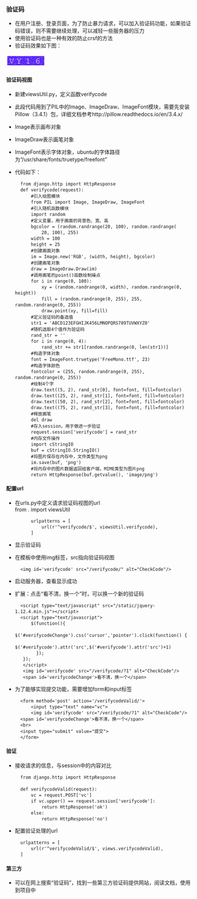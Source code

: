 ### 验证码  

* 在用户注册、登录页面，为了防止暴力请求，可以加入验证码功能，如果验证码错误，则不需要继续处理，可以减轻一些服务器的压力  
* 使用验证码也是一种有效的防止crsf的方法  
* 验证码效果如下图：  

![alt文本](Images/verifycode.png "Title")

#### 验证码视图  

* 新建viewsUtil.py，定义函数verifycode  
* 此段代码用到了PIL中的Image、ImageDraw、ImageFont模块，需要先安装Pillow（3.4.1）包，详细文档参考http://pillow.readthedocs.io/en/3.4.x/  
* Image表示画布对象  
* ImageDraw表示画笔对象  
* ImageFont表示字体对象，ubuntu的字体路径为“/usr/share/fonts/truetype/freefont”  

* 代码如下：  

        from django.http import HttpResponse
        def verifycode(request):
            #引入绘图模块
            from PIL import Image, ImageDraw, ImageFont
            #引入随机函数模块
            import random
            #定义变量，用于画面的背景色、宽、高
            bgcolor = (random.randrange(20, 100), random.randrange(
                20, 100), 255)
            width = 100
            height = 25
            #创建画面对象
            im = Image.new('RGB', (width, height), bgcolor)
            #创建画笔对象
            draw = ImageDraw.Draw(im)
            #调用画笔的point()函数绘制噪点
            for i in range(0, 100):
                xy = (random.randrange(0, width), random.randrange(0, height))
                fill = (random.randrange(0, 255), 255, random.randrange(0, 255))
                draw.point(xy, fill=fill)
            #定义验证码的备选值
            str1 = 'ABCD123EFGHIJK456LMNOPQRS789TUVWXYZ0'
            #随机选取4个值作为验证码
            rand_str = ''
            for i in range(0, 4):
                rand_str += str1[random.randrange(0, len(str1))]
            #构造字体对象
            font = ImageFont.truetype('FreeMono.ttf', 23)
            #构造字体颜色
            fontcolor = (255, random.randrange(0, 255), random.randrange(0, 255))
            #绘制4个字
            draw.text((5, 2), rand_str[0], font=font, fill=fontcolor)
            draw.text((25, 2), rand_str[1], font=font, fill=fontcolor)
            draw.text((50, 2), rand_str[2], font=font, fill=fontcolor)
            draw.text((75, 2), rand_str[3], font=font, fill=fontcolor)
            #释放画笔
            del draw
            #存入session，用于做进一步验证
            request.session['verifycode'] = rand_str
            #内存文件操作
            import cStringIO
            buf = cStringIO.StringIO()
            #将图片保存在内存中，文件类型为png
            im.save(buf, 'png')
            #将内存中的图片数据返回给客户端，MIME类型为图片png
            return HttpResponse(buf.getvalue(), 'image/png')  

#### 配置url  

* 在urls.py中定义请求验证码视图的url  
            from . import viewsUtil

            urlpatterns = [
                url(r'^verifycode/$', viewsUtil.verifycode),
            ]  

* 显示验证码  

* 在模板中使用img标签，src指向验证码视图  

        <img id='verifycode' src="/verifycode/" alt="CheckCode"/>  

* 启动服务器，查看显示成功  
* 扩展：点击“看不清，换一个”时，可以换一个新的验证码  

        <script type="text/javascript" src="/static/jquery-1.12.4.min.js"></script>
        <script type="text/javascript">
            $(function(){
                $('#verifycodeChange').css('cursor','pointer').click(function() {
                    $('#verifycode').attr('src',$('#verifycode').attr('src')+1)
              });
         });
         </script>
         <img id='verifycode' src="/verifycode/?1" alt="CheckCode"/>
         <span id='verifycodeChange'>看不清，换一个</span>  

* 为了能够实现提交功能，需要增加form和input标签  

        <form method='post' action='/verifycodeValid/'>
            <input type="text" name="vc">
            <img id='verifycode' src="/verifycode/?1" alt="CheckCode"/>
        <span id='verifycodeChange'>看不清，换一个</span>
        <br>
        <input type="submit" value="提交">
        </form>  

#### 验证

* 接收请求的信息，与session中的内容对比  

        from django.http import HttpResponse

        def verifycodeValid(request):
            vc = request.POST['vc']
            if vc.upper() == request.session['verifycode']:
                return HttpResponse('ok')
            else:
                return HttpResponse('no')  

* 配置验证处理的url  

        urlpatterns = [
            url(r'^verifycodeValid/$', views.verifycodeValid),
        ]  

#### 第三方  

* 可以在网上搜索“验证码”，找到一些第三方验证码提供网站，阅读文档，使用到项目中
